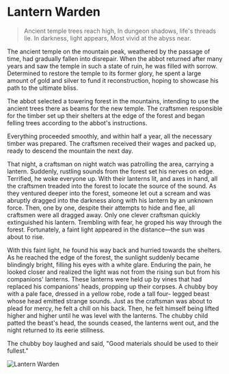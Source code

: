 # Lantern Warden

> Ancient temple trees reach high,
> In dungeon shadows, life's threads lie.
> In darkness, light appears,
> Most vivid at the abyss near.

The ancient temple on the mountain peak, weathered by the passage of
time, had gradually fallen into disrepair. When the abbot returned after
many years and saw the temple in such a state of ruin, he was filled with
sorrow. Determined to restore the temple to its former glory, he spent a
large amount of gold and silver to fund it reconstruction, hoping to
showcase his path to the ultimate bliss.

The abbot selected a towering forest in the mountains, intending to use
the ancient trees there as beams for the new temple. The craftsmen
responsible for the timber set up their shelters at the edge of the forest and
began felling trees according to the abbot's instructions.

Everything proceeded smoothly, and within half a year, all the necessary
timber was prepared. The craftsmen received their wages and packed up,
ready to descend the mountain the next day.

That night, a craftsman on night watch was patrolling the area, carrying a
lantern. Suddenly, rustling sounds from the forest set his nerves on edge.
Terrified, he woke everyone up. With their lanterns lit, and axes in hand,
all the craftsmen treaded into the forest to locate the source of the sound.
As they ventured deeper into the forest, someone let out a scream and was
abruptly dragged into the darkness along with his lantern by an unknown
force. Then, one by one, despite their attempts to hide and flee, all
craftsmen were all dragged away. Only one clever craftsman quickly
extinguished his lantern. Trembling with fear, he groped his way through
the forest. Fortunately, a faint light appeared in the distance—the sun was
about to rise.

With this faint light, he found his way back and hurried towards the
shelters. As he reached the edge of the forest, the sunlight suddenly
became blindingly bright, filling his eyes with a white glare. Enduring the
pain, he looked closer and realized the light was not from the rising sun
but from his companions' lanterns. These lanterns were held up by vines
that had replaced his companions' heads, propping up their corpses.
A chubby boy with a pale face, dressed in a yellow robe, rode a tall four-
legged beast whose head emitted strange sounds. Just as the craftsman
was about to plead for mercy, he felt a chill on his back. Then, he felt
himself being lifted higher and higher until he was level with the lanterns.
The chubby child patted the beast's head, the sounds ceased, the lanterns
went out, and the night returned to its eerie stillness.

The chubby boy laughed and said, "Good materials should be used to their
fullest."

![Lantern Warden](/image-20240827005919699.png)